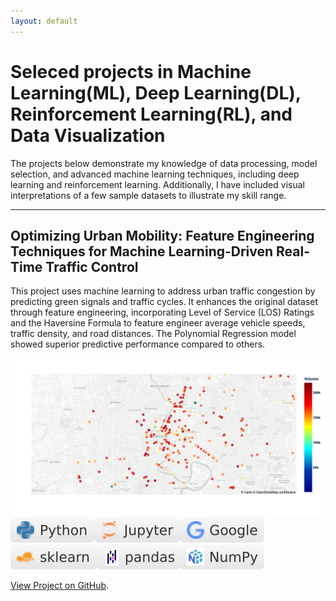 ```yaml
---
layout: default
---
```

# Seleced projects in Machine Learning(ML), Deep Learning(DL), Reinforcement Learning(RL), and Data Visualization

The projects below demonstrate my knowledge of data processing, model selection, and advanced machine learning techniques, including deep learning and reinforcement learning. Additionally, I have included visual interpretations of a few sample datasets to illustrate my skill range. 

* * *

## Optimizing Urban Mobility: Feature Engineering Techniques for Machine Learning-Driven Real-Time Traffic Control
This project uses machine learning to address urban traffic congestion by predicting green signals and traffic cycles. It enhances the original dataset through feature engineering, incorporating Level of Service (LOS) Ratings and the Haversine Formula to feature engineer average vehicle speeds, traffic density, and road distances. The Polynomial Regression model showed superior predictive performance compared to others. 

![Project 1 Cover Photo](/assets/img/bkktraffic_map.png)
![Python](/assets/img/Python-white.svg)![Jupyter](/assets/img/Jupyter-white.svg)![Google](/assets/img/Google-white.svg)![sklearn](/assets/img/sklearn-white.svg)![Pandas](/assets/img/pandas-white.svg)![Numpy](/assets/img/NumPy-white.svg)

[View Project on GitHub](https://github.com/merrymira/bkktrafficdata).




